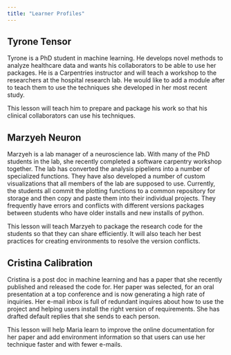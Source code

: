 ```yaml
---
title: "Learner Profiles"
---
```


## Tyrone Tensor
Tyrone is a PhD student in machine learning. He develops novel methods to analyze healthcare data and wants his collaborators to be able to use her packages.  He is a Carpentries instructor and will teach a workshop to the researchers at the hospital research lab. He would like to add a module after to teach them to use the techniques she developed in her most recent study.

This lesson will teach him to prepare and package his work so that his clinical collaborators can use his techniques.

## Marzyeh Neuron

Marzyeh is a lab manager of a neuroscience lab. With many of the PhD students in the lab, she recently completed a software carpentry workshop together. The lab has converted the analysis pipeliens into a number of specialized functions.  They have also developed a number of custom visualizations that all members of the lab are supposed to use.  Currently, the students all commit the plotting functions to a common repository for storage and then copy and paste them into their individual projects. They frequently have errors and conflicts with different versions packages between students who have older installs and new installs of python.

This lesson will teach Marzyeh to package the research code for the students so that they can share efficiently. It will also teach her best practices for creating environments to resolve the version conflicts.


## Cristina Calibration

Cristina is a post doc in machine learning and has a paper that she recently published and released the code for. Her paper was selected, for an oral presentation at a top conference and is now generating a high rate of inquiries. Her e-mail inbox is full of redundant inquires about how to use the project and helping users install the right version of requirements. She has drafted default replies that she sends to each person.   

This lesson will help Maria learn to improve the online documentation for her paper and add environment information so that users can use her technique faster and with fewer e-mails.
